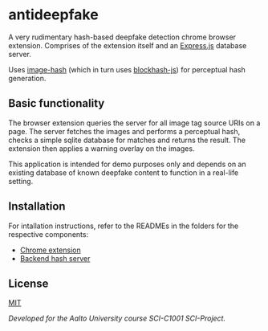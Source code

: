 # antideepfake
A very rudimentary hash-based deepfake detection chrome browser extension. Comprises of the extension itself and an [Express.js](https://github.com/expressjs/express) database server.

Uses [image-hash](https://github.com/danm/image-hash) (which in turn uses [blockhash-js](https://github.com/commonsmachinery/blockhash-js)) for perceptual hash generation.

## Basic functionality

The browser extension queries the server for all image tag source URIs on a page. The server fetches the images and performs a perceptual hash, checks a simple sqlite database for matches and returns the result. The extension then applies a warning overlay on the images.

This application is intended for demo purposes only and depends on an existing database of known deepfake content to function in a real-life setting.

## Installation
For intallation instructions, refer to the READMEs in the folders for the respective components:
- [Chrome extension](/extension#readme)
- [Backend hash server](/server#readme)

## License
[MIT](/LICENSE)

*Developed for the Aalto University course SCI-C1001 SCI-Project.*
